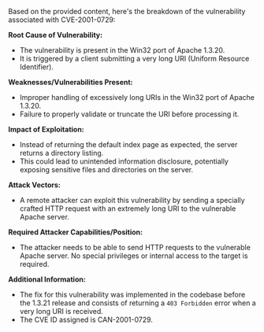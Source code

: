 Based on the provided content, here's the breakdown of the vulnerability associated with CVE-2001-0729:

**Root Cause of Vulnerability:**

*   The vulnerability is present in the Win32 port of Apache 1.3.20.
*   It is triggered by a client submitting a very long URI (Uniform Resource Identifier).

**Weaknesses/Vulnerabilities Present:**

*   Improper handling of excessively long URIs in the Win32 port of Apache 1.3.20.
*   Failure to properly validate or truncate the URI before processing it.

**Impact of Exploitation:**

*   Instead of returning the default index page as expected, the server returns a directory listing.
*   This could lead to unintended information disclosure, potentially exposing sensitive files and directories on the server.

**Attack Vectors:**

*   A remote attacker can exploit this vulnerability by sending a specially crafted HTTP request with an extremely long URI to the vulnerable Apache server.

**Required Attacker Capabilities/Position:**

*   The attacker needs to be able to send HTTP requests to the vulnerable Apache server. No special privileges or internal access to the target is required.

**Additional Information:**

*   The fix for this vulnerability was implemented in the codebase before the 1.3.21 release and consists of returning a `403 Forbidden` error when a very long URI is received.
*   The CVE ID assigned is CAN-2001-0729.
